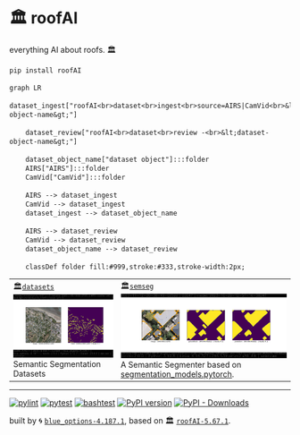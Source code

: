 # 🏛️ roofAI

everything AI about roofs. 🏛️

```bash
pip install roofAI
```

```mermaid
graph LR
    dataset_ingest["roofAI<br>dataset<br>ingest<br>source=AIRS|CamVid<br>&lt;dataset-object-name&gt;"]

    dataset_review["roofAI<br>dataset<br>review -<br>&lt;dataset-object-name&gt;"]

    dataset_object_name["dataset object"]:::folder
    AIRS["AIRS"]:::folder
    CamVid["CamVid"]:::folder

    AIRS --> dataset_ingest
    CamVid --> dataset_ingest
    dataset_ingest --> dataset_object_name

    AIRS --> dataset_review
    CamVid --> dataset_review
    dataset_object_name --> dataset_review

    classDef folder fill:#999,stroke:#333,stroke-width:2px;
```

|   |   |
| --- | --- |
| 🏛️[`datasets`](https://github.com/kamangir/roofAI/blob/main/roofAI/dataset) [![image](https://github.com/kamangir/assets/blob/main/roofAI/AIRS-cache-v45--review-index-2.png?raw=true)](https://github.com/kamangir/roofAI/blob/main/roofAI/dataset) Semantic Segmentation Datasets | 🏛️[`semseg`](https://github.com/kamangir/roofAI/blob/main/roofAI/semseg) [![image](https://github.com/kamangir/roofAI/raw/main/assets/predict-00247.png)](https://github.com/kamangir/roofAI/blob/main/roofAI/semseg) A Semantic Segmenter based on [segmentation_models.pytorch](<https://github.com/qubvel/segmentation_models.pytorch/blob/master/examples/cars%20segmentation%20(camvid).ipynb>). |

---


[![pylint](https://github.com/kamangir/roofAI/actions/workflows/pylint.yml/badge.svg)](https://github.com/kamangir/roofAI/actions/workflows/pylint.yml) [![pytest](https://github.com/kamangir/roofAI/actions/workflows/pytest.yml/badge.svg)](https://github.com/kamangir/roofAI/actions/workflows/pytest.yml) [![bashtest](https://github.com/kamangir/roofAI/actions/workflows/bashtest.yml/badge.svg)](https://github.com/kamangir/roofAI/actions/workflows/bashtest.yml) [![PyPI version](https://img.shields.io/pypi/v/roofAI.svg)](https://pypi.org/project/roofAI/) [![PyPI - Downloads](https://img.shields.io/pypi/dd/roofAI)](https://pypistats.org/packages/roofAI)

built by 🌀 [`blue_options-4.187.1`](https://github.com/kamangir/awesome-bash-cli), based on 🏛️ [`roofAI-5.67.1`](https://github.com/kamangir/roofAI).
